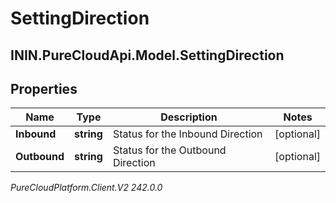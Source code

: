 # SettingDirection

## ININ.PureCloudApi.Model.SettingDirection

## Properties

|Name | Type | Description | Notes|
|------------ | ------------- | ------------- | -------------|
| **Inbound** | **string** | Status for the Inbound Direction | [optional] |
| **Outbound** | **string** | Status for the Outbound Direction | [optional] |



_PureCloudPlatform.Client.V2 242.0.0_
